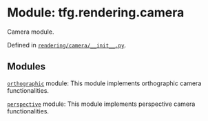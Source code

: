 <div itemscope itemtype="http://developers.google.com/ReferenceObject">
<meta itemprop="name" content="tfg.rendering.camera" />
<meta itemprop="path" content="Stable" />
</div>

# Module: tfg.rendering.camera

Camera module.



Defined in [`rendering/camera/__init__.py`](https://github.com/tensorflow/agents/tree/master/tensorflow_graphics/rendering/camera/__init__.py).

<!-- Placeholder for "Used in" -->


## Modules

[`orthographic`](../../tfg/rendering/camera/orthographic.md) module: This module implements orthographic camera functionalities.

[`perspective`](../../tfg/rendering/camera/perspective.md) module: This module implements perspective camera functionalities.

